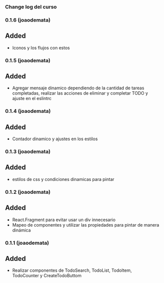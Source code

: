 ### Change log del curso

### 0.1.6 (joaodemata)

## Added

- Iconos y los flujos con estos

### 0.1.5 (joaodemata)

## Added

- Agregar mensaje dinamico dependiendo de la cantidad de tareas completadas, realizar las acciones de eliminar y completar TODO y ajuste en el eslintrc

### 0.1.4 (joaodemata)

## Added

- Contador dinamico y ajustes en los estilos

### 0.1.3 (joaodemata)

## Added

- estilos de css y condiciones dinamicas para pintar

### 0.1.2 (joaodemata)

## Added

- React.Fragment para evitar usar un div innecesario
- Mapeo de componentes y utilizar las propiedades para pintar de manera dinámica

### 0.1.1 (joaodemata)

## Added

- Realizar componentes de TodoSearch, TodoList, TodoItem, TodoCounter y CreateTodoButtom
